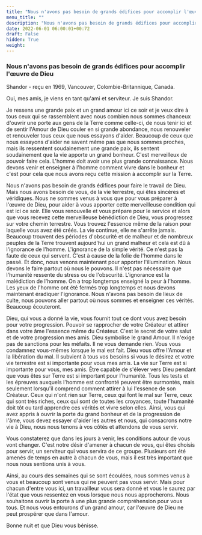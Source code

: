 ```yaml
---
title: "Nous n'avons pas besoin de grands édifices pour accomplir l'œuvre de Dieu"
menu_title: ""
description: "Nous n'avons pas besoin de grands édifices pour accomplir l'œuvre de Dieu"
date: 2022-06-01 06:00:01+00:72
draft: False
hidden: True
weight:
---
```

### Nous n'avons pas besoin de grands édifices pour accomplir l'œuvre de Dieu

Shandor - reçu en 1969, Vancouver, Colombie-Britannique, Canada.

Oui, mes amis, je viens en tant qu'ami et serviteur. Je suis Shandor.

Je ressens une grande paix et un grand amour ici ce soir et je veux dire à tous ceux qui se rassemblent avec nous combien nous sommes chanceux d'ouvrir une porte aux gens de la Terre comme celle-ci, de nous tenir ici et de sentir l'Amour de Dieu couler en si grande abondance, nous renouveler et renouveler tous ceux que nous essayons d'aider. Beaucoup de ceux que nous essayons d'aider ne savent même pas que nous sommes proches, mais ils ressentent soudainement une grande paix, ils sentent soudainement que la vie apporte un grand bonheur. C'est merveilleux de pouvoir faire cela. L'homme doit avoir une plus grande connaissance. Nous devons venir et enseigner à l'homme comment vivre dans le bonheur et c'est pour cela que nous avons reçu cette mission à accomplir sur la Terre.

Nous n'avons pas besoin de grands édifices pour faire le travail de Dieu. Mais nous avons besoin de vous, de la vie terrestre, qui êtes sincères et véridiques. Nous ne sommes venus à vous que pour vous préparer à l'œuvre de Dieu, pour aider à vous apporter cette merveilleuse condition qui est ici ce soir. Elle vous renouvelle et vous prépare pour le service et alors que vous recevez cette merveilleuse bénédiction de Dieu, vous progressez sur votre chemin terrestre. Vous trouvez l'essence même de la raison pour laquelle vous avez été créés. La vie continue, elle ne s'arrête jamais. Beaucoup trouvent des périodes d'obscurité et de malheur et de nombreux peuples de la Terre trouvent aujourd'hui un grand malheur et cela est dû à l'ignorance de l'homme. L'ignorance de la simple vérité. Ce n'est pas la faute de ceux qui servent. C'est à cause de la folie de l'homme dans le passé. Et donc, nous venons maintenant pour apporter l'illumination. Nous devons le faire partout où nous le pouvons. Il n'est pas nécessaire que l'humanité ressente du stress ou de l'obscurité. L'ignorance est la malédiction de l'homme. On a trop longtemps enseigné la peur à l'homme. Les yeux de l'homme ont été fermés trop longtemps et nous devons maintenant éradiquer l'ignorance. Nous n'avons pas besoin de lieux de culte, nous pouvons aller partout où nous sommes et enseigner ces vérités. Beaucoup écouteront.

Dieu, qui vous a donné la vie, vous fournit tout ce dont vous avez besoin pour votre progression. Pouvoir se rapprocher de votre Créateur et attirer dans votre âme l'essence même du Créateur. C'est le secret de votre salut et de votre progression mes amis. Dieu symbolise le grand Amour. Il n'exige pas de sanctions pour les méfaits. Il ne vous demande rien. Vous vous condamnez vous-mêmes lorsque le mal est fait. Dieu vous offre l'Amour et la libération du mal. Il subvient à tous vos besoins si vous le désirez et votre vie terrestre est si importante pour vous mes amis. La vie sur Terre est si importante pour vous, mes amis. Être capable de s'élever vers Dieu pendant que vous êtes sur Terre est si important pour l'humanité. Tous les tests et les épreuves auxquels l'homme est confronté peuvent être surmontés, mais seulement lorsqu'il comprend comment attirer à lui l'essence de son Créateur. Ceux qui n'ont rien sur Terre, ceux qui font le mal sur Terre, ceux qui sont très riches, ceux qui sont de toutes les croyances, toute l'humanité doit tôt ou tard apprendre ces vérités et vivre selon elles. Ainsi, vous qui avez appris à ouvrir la porte du grand bonheur et de la progression de l'âme, vous devez essayer d'aider les autres et nous, qui consacrons notre vie à Dieu, nous nous tenons à vos côtés et attendons de vous servir.

Vous constaterez que dans les jours à venir, les conditions autour de vous vont changer. C'est notre désir d'amener à chacun de vous, qui êtes choisis pour servir, un serviteur qui vous servira de ce groupe. Plusieurs ont été amenés de temps en autre à chacun de vous, mais il est très important que nous nous sentions unis à vous.

Ainsi, au cours des semaines qui se sont écoulées, nous sommes venus à vous et beaucoup sont venus qui ne peuvent pas vous servir. Mais pour chacun d'entre vous ici, un travailleur vous sera donné et vous le saurez par l'état que vous ressentez en vous lorsque nous nous approcherons. Nous souhaitons ouvrir la porte à une plus grande compréhension pour vous tous. Et nous vous entourons d'un grand amour, car l'œuvre de Dieu ne peut prospérer que dans l'amour.

Bonne nuit et que Dieu vous bénisse.
